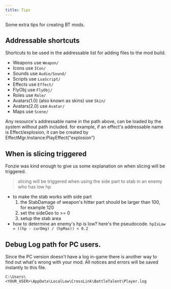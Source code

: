 ```yaml
---
title: Tips
---
```


Some extra tips for creating BT mods.

## Addressable shortcuts

Shortcuts to be used in the addressable list for adding files to the mod build.

* Weapons use `Weapon/`
* Icons use `ICon/`
* Sounds use  `Audio/Sound/`
* Scripts use `LuaScript/`
* Effects use `Effect/`
* FlyObj use `FlyObj/`
* Roles use `Role/`
* Avatars(1.0) (also known as skins) use `Skin/`
* Avatars(2.0) use `Avatar/`
* Maps use `Scene/`

Any resource's addressable name in the path above, can be loaded by the system without path included. for example, if an effect's addressable name is Effect/explosion, it can be created by EffectMgr.Instance:PlayEffect("explosion")


## When is slicing triggered

Fonzie was kind enough to give us some explanation on when slicing will be triggered.

> slicing will be triggered when using the side part to stab in an enemy who has low hp 
* to make the stab works with side part 
    1. the StabDamage of weapon's hitter part should be larger than 100, for example 120 
    2. set the sideGeo to >= 0
    3. setup the stab area
* how to determine an enemy's hp is low? here's the pseudocode. 
  `hpIsLow = ((hp - curDmg) / (hpMax)) < 0.2`

## Debug Log path for PC users.

Since the PC version doesn't have a log in-game there is another way to find out what's wrong with your mod. All notices and errors will be saved instantly to this file.

`C:\Users\<YOUR_USER>\AppData\LocalLow\CrossLink\BattleTalent\Player.log`
